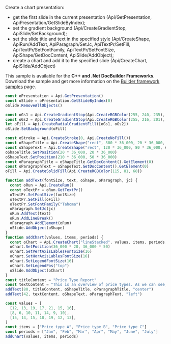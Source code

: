 Create a chart presentation:

- get the first slide in the current presentation (Api/GetPresentation, ApiPresentation/GetSlideByIndex);
- set the gradient background (Api/CreateGradientStop, ApiSlide/SetBackground);
- set the slide title and text in the specified style (Api/CreateShape, ApiRun/AddText, ApiParagraph/SetJc, ApiTextPr/SetFill, ApiTextPr/SetFontFamily, ApiTextPr/SetFontSize,  ApiShape/GetDocContent, ApiSlide/AddObject);
- create a chart and add it to the specified slide (Api/CreateChart, ApiSlide/AddObject)

This sample is available for the **C++ and .Net DocBuilder Frameworks**.
Download the sample and get more information on the [Builder framework samples](../../../document-builder/builder-framework/Builder%20framework%20samples/Builder%20framework%20samples.md) page.

```ts document-builder={"documentType": "slide", "editorConfig": {"customization": {"zoom": 60}}}
const oPresentation = Api.GetPresentation()
const oSlide = oPresentation.GetSlideByIndex(0)
oSlide.RemoveAllObjects()

const oGs1 = Api.CreateGradientStop(Api.CreateRGBColor(255, 240, 235), 0)
const oGs2 = Api.CreateGradientStop(Api.CreateRGBColor(255, 216, 201), 100_000)
let oFill = Api.CreateRadialGradientFill([oGs1, oGs2])
oSlide.SetBackground(oFill)

const oStroke = Api.CreateStroke(0, Api.CreateNoFill())
const oShapeTitle = Api.CreateShape("rect", 300 * 36_000, 20 * 36_000, Api.CreateNoFill(), oStroke)
const oShapeText = Api.CreateShape("rect", 120 * 36_000, 80 * 36_000, Api.CreateNoFill(), oStroke)
oShapeTitle.SetPosition(20 * 36_000, 20 * 36_000)
oShapeText.SetPosition(210 * 36_000, 50 * 36_000)
const oParagraphTitle = oShapeTitle.GetDocContent().GetElement(0)
const oParagraphText = oShapeText.GetDocContent().GetElement(0)
oFill = Api.CreateSolidFill(Api.CreateRGBColor(115, 81, 68))

function addText(fontSize, text, oShape, oParagraph, jc) {
  const oRun = Api.CreateRun()
  const oTextPr = oRun.GetTextPr()
  oTextPr.SetFontSize(fontSize)
  oTextPr.SetFill(oFill)
  oTextPr.SetFontFamily("Tahoma")
  oParagraph.SetJc(jc)
  oRun.AddText(text)
  oRun.AddLineBreak()
  oParagraph.AddElement(oRun)
  oSlide.AddObject(oShape)
}
function addChart(values, items, periods) {
  const oChart = Api.CreateChart("lineStacked", values, items, periods, 36_000 * 180, 36_000 * 100, 24)
  oChart.SetPosition(36_000 * 20, 36_000 * 50)
  oChart.SetVertAxisLablesFontSize(16)
  oChart.SetHorAxisLablesFontSize(16)
  oChart.SetLegendFontSize(16)
  oChart.SetLegendPos("top")
  oSlide.AddObject(oChart)
}
const titleContent = "Price Type Report"
const textContent = "This is an overview of price types. As we can see, May was the price peak, but even in June the price went down, the annual upward trend persists."
addText(80, titleContent, oShapeTitle, oParagraphTitle, "center")
addText(42, textContent, oShapeText, oParagraphText, "left")

const values = [
  [12, 13, 19, 17, 21, 15, 16],
  [8, 6, 10, 11, 14, 9, 10],
  [15, 14, 15, 18, 19, 12, 13],
]
const items = ["Price type A", "Price type B", "Price type C"]
const periods = ["Jan", "Feb", "Mar", "Apr", "May", "June", "July"]
addChart(values, items, periods)
```
